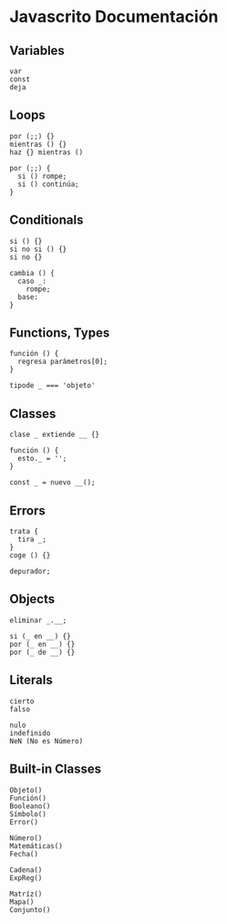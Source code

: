 # Javascrito Documentación


## Variables
```
var
const
deja
```


## Loops
```
por (;;) {}
mientras () {}
haz {} mientras ()

por (;;) {
  si () rompe;
  si () continúa;
}
```


## Conditionals
```
si () {}
si no si () {}
si no {}

cambia () {
  caso _:
    rompe;
  base:
}
```


## Functions, Types
```
función () {
  regresa parámetros[0];
}

tipode _ === 'objeto'
```


## Classes
```
clase _ extiende __ {}

función () {
  esto._ = '';
}

const _ = nuevo __();
```


## Errors
```
trata {
  tira _;
}
coge () {}

depurador;
```


## Objects
```
eliminar _.__;

si (_ en __) {}
por (_ en __) {}
por (_ de __) {}
```


## Literals
```
cierto
falso

nulo
indefinido
NeN (No es Número)
```


## Built-in Classes
```
Objeto()
Función()
Booleano()
Símbolo()
Error()

Número()
Matemáticas()
Fecha()

Cadena()
ExpReg()

Matríz()
Mapa()
Conjunto()
```
